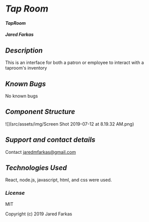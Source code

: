 # _Tap Room_

#### _TapRoom_

#### _Jared Farkas_

## _Description_

This is an interface for both a patron or employee to interact with a taproom's inventory

## _Known Bugs_

No known bugs

## _Component Structure_
![](src/assets/img/Screen Shot 2019-07-12 at 8.19.32 AM.png)

## _Support and contact details_

Contact jaredmfarkas@gmail.com

## _Technologies Used_

React, node.js, javascript, html, and css were used.

### _License_

MIT

Copyright (c) 2019  Jared Farkas
